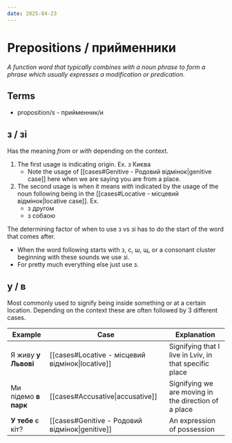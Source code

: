 ```yaml
---
date: 2025-04-23
---
```

# Prepositions / прийменники

_A function word that typically combines with a noun phrase to form a phrase
which usually expresses a modification or predication._

## Terms

- proposition/s - прийменник/и

## з / зі

Has the meaning _from_ or _with_ depending on the context.

1. The first usage is indicating origin. Ex. з Києва
	- Note the usage of [[cases#Genitive - Родовий відмінок|genitive case]]  here when we are saying you are from a place.
2. The second usage is when it means _with_ indicated by the usage of the noun following being in the [[cases#Locative - місцевий відмінок|locative case]]. Ex.
	- з другом
	- з собаою

The determining factor of when to use з vs зі has to do the start of the word that comes after.
- When the word following starts with з, с, ш, щ, or a consonant cluster beginning with these sounds we use зі.
- For pretty much everything else just use з.

## у / в

Most commonly used to signify being inside something or at a certain location. Depending on the context these are often followed by 3 different cases.


| Example              | Case                                             | Explanation                                            |
| -------------------- | ------------------------------------------------ | ------------------------------------------------------ |
| Я живу **у Львові**  | [[cases#Locative - місцевий відмінок\|locative]] | Signifying that I live in Lviv, in that specific place |
| Ми підемо **в парк** | [[cases#Accusative\|accusative]]                 | Signifying we are moving in the direction of a place   |
| **У тебе** є кіт?    | [[cases#Genitive - Родовий відмінок\|genitive]]  | An expression of possession                            |



